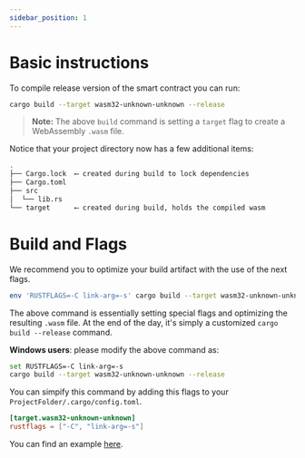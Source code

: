 ```yaml
---
sidebar_position: 1
---
```


# Basic instructions
To compile release version of the smart contract you can run:

```bash
cargo build --target wasm32-unknown-unknown --release
```

> **Note:** The above `build` command is setting a `target` flag to create a WebAssembly `.wasm` file.

Notice that your project directory now has a few additional items:

```bash
.
├── Cargo.lock  ⟵ created during build to lock dependencies
├── Cargo.toml
├── src
│  └── lib.rs
└── target      ⟵ created during build, holds the compiled wasm
```
# Build and Flags
We recommend you to optimize your build artifact with the use of the next flags.

```bash
env 'RUSTFLAGS=-C link-arg=-s' cargo build --target wasm32-unknown-unknown --release
```

The above command is essentially setting special flags and optimizing the resulting `.wasm` file. At the end of the day, it's simply a customized `cargo build --release` command.


**Windows users**: please modify the above command as:
```bash
set RUSTFLAGS=-C link-arg=-s
cargo build --target wasm32-unknown-unknown --release
```

You can simpify this command by adding this flags to your `ProjectFolder/.cargo/config.toml`.

```toml
[target.wasm32-unknown-unknown]
rustflags = ["-C", "link-arg=-s"]
```

You can find an example [here](https://github.com/near/near-sdk-rs/blob/072b47779fcb219f468977bd7e727b4a83d9bd44/examples/fungible-token/.cargo/config.toml).